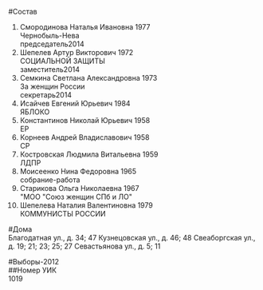 #Состав  
1. Смородинова Наталья Ивановна 1977  
    Чернобыль-Нева  
    председатель2014  
2. Шепелев Артур Викторович 1972  
    СОЦИАЛЬНОЙ ЗАЩИТЫ  
    заместитель2014  
3. Семкина Светлана Александровна 1973  
    За женщин России  
    секретарь2014  
4. Исайчев Евгений Юрьевич 1984  
    ЯБЛОКО  
5. Константинов Николай Юрьевич 1958  
    ЕР  
6. Корнеев Андрей Владиславович 1958  
    СР  
7. Костровская Людмила Витальевна 1959  
    ЛДПР  
8. Моисеенко Нина Федоровна 1965  
    собрание-работа  
9. Старикова Ольга Николаевна 1967  
    "МОО "Союз женщин СПб и ЛО"  
10. Шепелева Наталия Валентиновна 1979  
    КОММУНИСТЫ РОССИИ  

#Дома  
Благодатная ул., д. 34; 47 Кузнецовская ул., д. 46; 48 Свеаборгская ул., д. 19; 21; 23; 25; 27 Севастьянова ул., д. 5; 11  
  
#Выборы-2012  
##Номер УИК  
1019  
